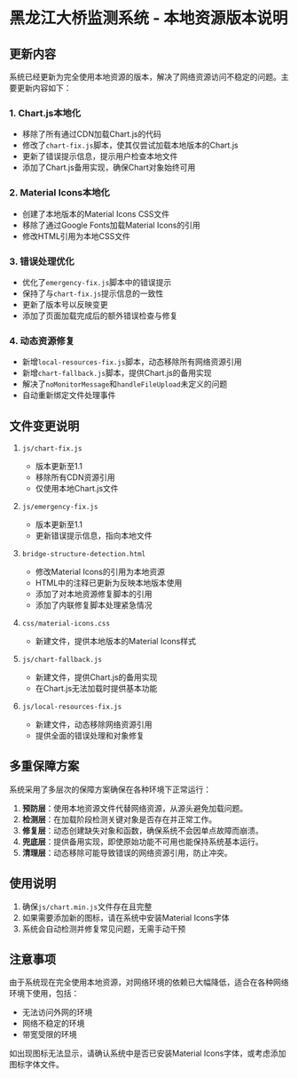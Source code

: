 # 黑龙江大桥监测系统 - 本地资源版本说明

## 更新内容

系统已经更新为完全使用本地资源的版本，解决了网络资源访问不稳定的问题。主要更新内容如下：

### 1. Chart.js本地化

- 移除了所有通过CDN加载Chart.js的代码
- 修改了`chart-fix.js`脚本，使其仅尝试加载本地版本的Chart.js
- 更新了错误提示信息，提示用户检查本地文件
- 添加了Chart.js备用实现，确保Chart对象始终可用

### 2. Material Icons本地化

- 创建了本地版本的Material Icons CSS文件
- 移除了通过Google Fonts加载Material Icons的引用
- 修改HTML引用为本地CSS文件

### 3. 错误处理优化

- 优化了`emergency-fix.js`脚本中的错误提示
- 保持了与`chart-fix.js`提示信息的一致性
- 更新了版本号以反映变更
- 添加了页面加载完成后的额外错误检查与修复

### 4. 动态资源修复

- 新增`local-resources-fix.js`脚本，动态移除所有网络资源引用
- 新增`chart-fallback.js`脚本，提供Chart.js的备用实现
- 解决了`noMonitorMessage`和`handleFileUpload`未定义的问题
- 自动重新绑定文件处理事件

## 文件变更说明

1. `js/chart-fix.js`
   - 版本更新至1.1
   - 移除所有CDN资源引用
   - 仅使用本地Chart.js文件

2. `js/emergency-fix.js`
   - 版本更新至1.1
   - 更新错误提示信息，指向本地文件

3. `bridge-structure-detection.html`
   - 修改Material Icons的引用为本地资源
   - HTML中的注释已更新为反映本地版本使用
   - 添加了对本地资源修复脚本的引用
   - 添加了内联修复脚本处理紧急情况

4. `css/material-icons.css`
   - 新建文件，提供本地版本的Material Icons样式

5. `js/chart-fallback.js`
   - 新建文件，提供Chart.js的备用实现
   - 在Chart.js无法加载时提供基本功能

6. `js/local-resources-fix.js`
   - 新建文件，动态移除网络资源引用
   - 提供全面的错误处理和对象修复

## 多重保障方案

系统采用了多层次的保障方案确保在各种环境下正常运行：

1. **预防层**：使用本地资源文件代替网络资源，从源头避免加载问题。
2. **检测层**：在加载阶段检测关键对象是否存在并正常工作。
3. **修复层**：动态创建缺失对象和函数，确保系统不会因单点故障而崩溃。
4. **兜底层**：提供备用实现，即使原始功能不可用也能保持系统基本运行。
5. **清理层**：动态移除可能导致错误的网络资源引用，防止冲突。

## 使用说明

1. 确保`js/chart.min.js`文件存在且完整
2. 如果需要添加新的图标，请在系统中安装Material Icons字体
3. 系统会自动检测并修复常见问题，无需手动干预

## 注意事项

由于系统现在完全使用本地资源，对网络环境的依赖已大幅降低，适合在各种网络环境下使用，包括：
- 无法访问外网的环境
- 网络不稳定的环境
- 带宽受限的环境

如出现图标无法显示，请确认系统中是否已安装Material Icons字体，或考虑添加图标字体文件。 